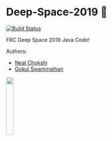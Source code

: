 # Deep-Space-2019 :rocket:
[![Build Status](https://travis-ci.com/frc-emotion/Deep-Space-2019.svg?token=Aiy8Fpt4BmbpVzZsMavj&branch=master)](https://travis-ci.com/frc-emotion/Deep-Space-2019)
  
FRC Deep Space 2019 Java Code!

Authors: 
* [Neal Chokshi](https://github.com/NeonAluminum)
* [Gokul Swaminathan](https://github.com/JavaCafe01)

<img height="20%" width="20%" src="https://i.ytimg.com/vi/rujT_drTx70/maxresdefault.jpg"/>
